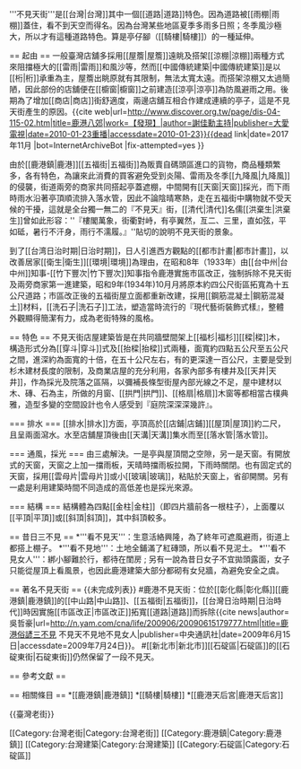 '''不見天街'''是[[台灣|台灣]]其中一個[[道路|道路]]特色。因為道路被[[雨棚|雨棚]]蓋住，看不到天空而得名。因為台灣某些地區夏季多雨多日照；冬季風沙極大，所以才有這種道路特色。算是亭仔腳（[[騎樓|騎樓]]）的一種延伸。

== 起由 ==
一般臺灣店舖多採用[[屋簷|屋簷]]遠眺及搭架[[涼棚|涼棚]]兩種方式來阻擋極大的[[雷雨|雷雨]]和風沙等，然而[[中國傳統建築|中國傳統建築]]是以[[桁|桁]]承重為主，屋簷出眺原就有其限制，無法太寬太遠。而搭架涼棚又太過簡陋，因此部份的店舖便在[[櫥窗|櫥窗]]之前建造[[涼亭|涼亭]]為防風避雨之用。後期為了增加[[商店|商店]]街舒適度，兩邊店舖互相合作建成連續的亭子，這是不見天街產生的原因。<ref name="不見天街">{{cite web|url=http://www.discover.org.tw/page/dis-04-115-02.htm|title=鹿港八郊|work=【發現】|author=謝佳勳主持|publisher=大愛電視|date=2010-01-23重播|accessdate=2010-01-23}}{{dead link|date=2017年11月 |bot=InternetArchiveBot |fix-attempted=yes }}</ref>

由於[[鹿港鎮|鹿港]][[五福街|五福街]]為販賣自碼頭區進口的貨物，商品種類繁多，各有特色，為讓來此消費的買客避免受到炎陽、雷雨及冬季[[九降風|九降風]]的侵襲，街道兩旁的商家共同搭起亭蓋遮棚，中間開有[[天窗|天窗]]採光，而下雨時雨水沿著亭頂順流排入落水管，因此不論陰晴寒熱，走在五福街中購物就不受天候的干擾，這就是全台獨一無二的『不見天』街，[[清代|清代]]名儒[[洪棄生|洪棄生]]曾如此形容：''『樓閣萬象，街衢對峙，有亭翼然，亙二、三里，直如弦，平如砥，暑行不汗身，雨行不濡履。』''貼切的說明不見天街的景象。<ref name="不見天街"/>

到了[[台湾日治时期|日治时期]]，日人引進西方觀點的[[都市計畫|都市計畫]]，以改善居家[[衛生|衛生]][[環境|環境]]為理由，在昭和8年（1933年）由[[台中州|台中州]]知事-[[竹下豐次|竹下豐次]]知事指令鹿港實施市區改正，強制拆除不見天街及兩旁商家第一進建築，昭和9年(1934年)10月月將原本約四公尺街區拓寬為十五公尺道路；市區改正後的五福街屋立面都重新改建，採用[[鋼筋混凝土|鋼筋混凝土]]材料，[[洗石子|洗石子]]工法，塑造當時流行的『現代藝術裝飾式樣』，整體外觀顯得簡潔有力，成為老街特殊的風格。

== 特色 ==
不見天街店屋建築皆是在共同牆壁間架上[[福杉|福杉]][[樑|樑]]木，構造形式分為[[穿斗|穿斗]]式及[[抬樑|抬樑]]式兩種，面寬約四點五公尺至五公尺之間，進深約為面寬的十倍，在五十公尺左右，有的更深達一百公尺，主要是受到杉木建材長度的限制，及商業店屋的充分利用，各家內部多有樓井及[[天井|天井]]，作為採光及院落之區隔，以彌補長條型街屋內部光線之不足，屋中建材以木、磚、石為主，所做的月窗、[[拱門|拱門]]、[[格扇|格扇]]木窗等都相當古樸典雅，造型多變的空間設計也令人感受到『庭院深深深幾許』。

=== 排水 ===
[[排水|排水]]方面，亭頂高於[[店鋪|店鋪]][[屋頂|屋頂]]約二尺，且呈兩面瀉水。水至店舖屋頂後由[[天溝|天溝]]集水而至[[落水管|落水管]]。

=== 通風，採光 ===
由三處解決。一是亭與屋頂間之空隙，另一是天窗。有開放式的天窗，天窗之上加一擋雨板，天晴時擋雨板拉開，下雨時關閉。也有固定式的天窗，採用[[雲母片|雲母片]]或小[[玻璃|玻璃]]，粘貼於天窗上，省卻開關。另有一處是利用建築時間不同造成的高低差也是採光來源。

=== 結構 ===
結構體為四點[[金柱|金柱]]（即四片牆前各一根柱子），上面覆以[[平頂|平頂]]或[[斜頂|斜頂]]，其中斜頂較多。

== 昔日三不見 ==
*'''看不見天'''：生意活絡興隆，為了終年可遮風避雨，街道上都搭上棚子。
*'''看不見地'''：土地全鋪滿了紅磚頭，所以看不見泥土。
*'''看不見女人'''：綁小腳難於行，都待在閨房 ; 另有一說為昔日女子不宜拋頭露面，女子只能從屋頂上看風景，也因此鹿港建築大部分都砌有女兒牆，為避免安全之虞。

== 著名不見天街 ==
{{未完成列表}}
#鹿港不見天街：位於[[彰化縣|彰化縣]][[鹿港鎮|鹿港鎮]]的[[中山路|中山路]]、[[五福街|五福街]]，[[台灣日治時期|日治時代]]時因實施[[市區改正|市區改正]]拓寬[[道路|道路]]而拆除<ref name="不見天街"/><ref>{{cite news|author=吳哲豪|url=http://n.yam.com/cna/life/200906/20090615179777.html|title=鹿港俗諺三不見 不見天不見地不見女人|publisher=中央通訊社|date=2009年6月15日|accessdate=2009年7月24日}}</ref>。
#[[新北市|新北市]][[石碇區|石碇區]]的[[石碇東街|石碇東街]]仍然保留了一段不見天。

== 參考文獻 ==
<div class="references-small">
<references />
</div>

== 相關條目 ==
*[[鹿港鎮|鹿港鎮]]
*[[騎樓|騎樓]]
*[[鹿港天后宮|鹿港天后宮]]


{{臺灣老街}}


[[Category:台灣老街|Category:台灣老街]]
[[Category:鹿港鎮|Category:鹿港鎮]]
[[Category:台灣建築|Category:台灣建築]]
[[Category:石碇區|Category:石碇區]]
